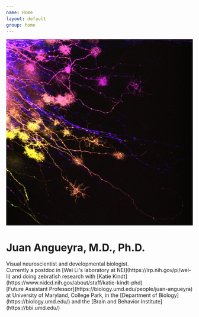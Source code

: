 ```yaml
---
name: Home
layout: default
group: home
---
```


<img src="/static/img/hcBloom.jpg" class="img-responsive center-block" alt="A bloom of horizontal cells in the zebrafish retina"/>

<h1 class="text-center">Juan Angueyra, M.D., Ph.D.</h1>

<p class="lead text-justify">
Visual neuroscientist and developmental biologist.<br/>
Currently a postdoc in [Wei Li's laboratory at NEI](https://irp.nih.gov/pi/wei-li) and doing zebrafish research with [Katie Kindt](https://www.nidcd.nih.gov/about/staff/katie-kindt-phd) <br/>
[Future Assistant Professor](https://biology.umd.edu/people/juan-angueyra) at University of Maryland, College Park, in the [Department of Biology](https://biology.umd.edu/) and the [Brain and Behavior Institute](https://bbi.umd.edu/)
</p>
